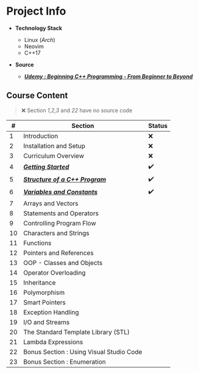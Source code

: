 <!-- cSpell:ignore Neovim, Udemy -->
# Project Info

- **Technology Stack**
  - Linux (*Arch*)
  - Neovim
  - C++17

- **Source**
  - ***[Udemy : Beginning C++ Programming - From Beginner to Beyond](https://www.udemy.com/course/beginning-c-plus-plus-programming/)***

## Course Content

> :x: Section *1,2,3* and *22* have no source code

| #   | Section                                                                                                                    | Status             |
| --- | -------------------------------------------------------------------------------------------------------------------------- | ------------------ |
| 1   | Introduction                                                                                                               | :x:                |
| 2   | Installation and Setup                                                                                                     | :x:                |
| 3   | Curriculum Overview                                                                                                        | :x:                |
| 4   | [***Getting Started***](https://github.com/alokshandilya/beginning-cpp/tree/main/04-getting-started)                       | :heavy_check_mark: |
| 5   | [***Structure of a C++ Program***](https://github.com/alokshandilya/beginning-cpp/tree/main/05-structure-of-a-cpp-program) | :heavy_check_mark: |
| 6   | [***Variables and Constants***](https://github.com/alokshandilya/beginning-cpp/tree/main/06-variables-and-constants)       | :heavy_check_mark: |
| 7   | Arrays and Vectors                                                                                                         |
| 8   | Statements and Operators                                                                                                   |
| 9   | Controlling Program Flow                                                                                                   |
| 10  | Characters and Strings                                                                                                     |
| 11  | Functions                                                                                                                  |
| 12  | Pointers and References                                                                                                    |
| 13  | OOP - Classes and Objects                                                                                                  |
| 14  | Operator Overloading                                                                                                       |
| 15  | Inheritance                                                                                                                |
| 16  | Polymorphism                                                                                                               |
| 17  | Smart Pointers                                                                                                             |
| 18  | Exception Handling                                                                                                         |
| 19  | I/O and Streams                                                                                                            |
| 20  | The Standard Template Library (STL)                                                                                        |
| 21  | Lambda Expressions                                                                                                         |
| 22  | Bonus Section : Using Visual Studio Code                                                                                   |
| 23  | Bonus Section : Enumeration                                                                                                |
